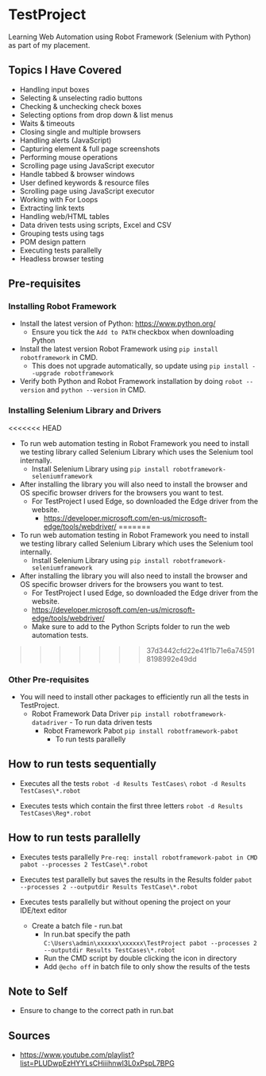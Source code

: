 # TestProject

Learning Web Automation using Robot Framework (Selenium with Python) as part of my placement.

## Topics I Have Covered

- Handling input boxes
- Selecting & unselecting radio buttons
- Checking & unchecking check boxes
- Selecting options from drop down & list menus
- Waits & timeouts
- Closing single and multiple browsers
- Handling alerts (JavaScript)
- Capturing element & full page screenshots
- Performing mouse operations
- Scrolling page using JavaScript executor
- Handle tabbed & browser windows
- User defined keywords & resource files
- Scrolling page using JavaScript executor
- Working with For Loops
- Extracting link texts
- Handling web/HTML tables
- Data driven tests using scripts, Excel and CSV
- Grouping tests using tags
- POM design pattern
- Executing tests parallelly
- Headless browser testing

## Pre-requisites

### Installing Robot Framework

- Install the latest version of Python: <https://www.python.org/>
  - Ensure you tick the `Add to PATH` checkbox when downloading Python
- Install the latest version Robot Framework using ``` pip install robotframework ``` in CMD.
  - This does not upgrade automatically, so update using ``` pip install --upgrade robotframework ```
- Verify both Python and Robot Framework installation by doing ``` robot --version ``` and ``` python --version ``` in CMD.

### Installing Selenium Library and Drivers
<<<<<<< HEAD

- To run web automation testing in Robot Framework you need to install we testing library called Selenium Library which uses the Selenium tool internally.
  - Install Selenium Library using ``` pip install robotframework-seleniumframework ```
- After installing the library you will also need to install the browser and OS specific browser drivers for the browsers you want to test.
  - For TestProject I used Edge, so downloaded the Edge driver from the website.
    - <https://developer.microsoft.com/en-us/microsoft-edge/tools/webdriver/>
=======
- To run web automation testing in Robot Framework you need to install we testing library called Selenium Library which uses the Selenium tool internally. 
    - Install Selenium Library using ``` pip install robotframework-seleniumframework ```
- After installing the library you will also need to install the browser and OS specific browser drivers for the browsers you want to test. 
    - For TestProject I used Edge, so downloaded the Edge driver from the website. 
    - https://developer.microsoft.com/en-us/microsoft-edge/tools/webdriver/
    - Make sure to add to the Python Scripts folder to run the web automation tests. 
>>>>>>> 37d3442cfd22e41f1b71e6a745918198992e49dd

### Other Pre-requisites  

- You will need to install other packages to efficiently run all the tests in TestProject.
  - Robot Framework Data Driver ``` pip install robotframework-datadriver ```
        - To run data driven tests
    - Robot Framework Pabot ``` pip install robotframework-pabot ```
      - To run tests parallelly

## How to run tests sequentially

- Executes all the tests
``` robot -d Results TestCases\ ```
``` robot -d Results TestCases\*.robot ```

- Executes tests which contain the first three letters
``` robot -d Results TestCases\Reg*.robot ```

## How to run tests parallelly

- Executes tests parallelly
``` Pre-req: install robotframework-pabot in CMD ```
``` pabot --processes 2 TestCase\*.robot ```

- Executes test parallelly but saves the results in the Results folder
``` pabot --processes 2 --outputdir Results TestCase\*.robot ```

- Executes tests parallelly but without opening the project on your IDE/text editor
  - Create a batch file - run.bat
    - In run.bat specify the path
 ``` C:\Users\admin\xxxxxx\xxxxxx\TestProject pabot --processes 2 --outputdir Results TestCases\*.robot ```
    - Run the CMD script by double clicking the icon in directory
    - Add `@echo off` in batch file to only show the results of the tests

## Note to Self

- Ensure to change to the correct path in run.bat

## Sources

- <https://www.youtube.com/playlist?list=PLUDwpEzHYYLsCHiiihnwl3L0xPspL7BPG>
